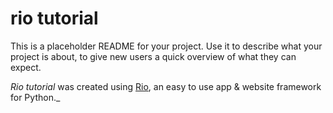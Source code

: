 # rio tutorial

This is a placeholder README for your project. Use it to describe what your
project is about, to give new users a quick overview of what they can expect.

_Rio tutorial_ was created using [Rio](http://rio.dev/), an easy to
use app & website framework for Python._
